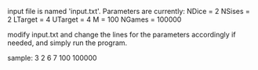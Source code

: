 input file is named 'input.txt'. Parameters are currently: 
NDice = 2
NSises = 2
LTarget = 4
UTarget = 4
M = 100
NGames = 100000

modify input.txt and change the lines for the parameters accordingly if needed, and simply run the program. 

sample:
3
2
6
7
100
100000